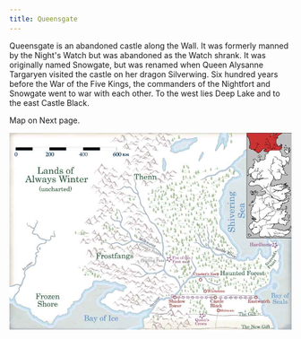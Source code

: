 ```yaml
---
title: Queensgate
---
```


Queensgate is an abandoned castle along the Wall. It was formerly manned by the Night's Watch but was abandoned as the Watch shrank. It was originally named Snowgate, but was renamed when Queen Alysanne Targaryen visited the castle on her dragon Silverwing. Six hundred years before the War of the Five Kings, the commanders of the Nightfort and Snowgate went to war with each other. To the west lies Deep Lake and to the east Castle Black.

Map on Next page.

![Image](images/000037.jpg)



